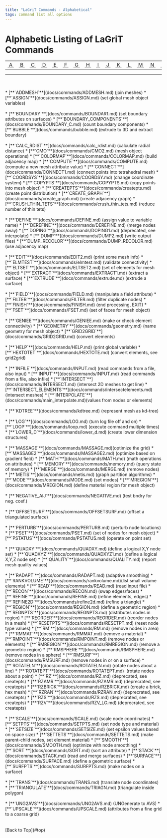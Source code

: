```yaml
---
title: "LaGriT Commands - Alphabetical"
tags: command list all options
---
```


# Alphabetic Listing of LaGriT Commands <a name="top"></a>


|  | | |  | | | |  | | | |  | | | |  | | | |  | | | | | | |
| :----:  | :----:  | :----:  | :----: | :----:  | :----:  | :----:  | :----: | :----:  | :----:  | :----:  | :----: | :----:  | :----:  | :----:  | :----: | :----:  | :----:  | :----:  | :----: |  :----:  | :----:  | :----: |  :----:  | :----:  | :----: |
| [&nbsp;A&nbsp;](#a) | [&nbsp;B&nbsp;](#b) | [&nbsp;C&nbsp;](#c) | [&nbsp;D&nbsp;](#d) | [&nbsp;E&nbsp;](#e) | [&nbsp;F&nbsp;](#f) | [&nbsp;G&nbsp;](#g) | [&nbsp;H&nbsp;](#h) | [&nbsp;I&nbsp;](#i) | [&nbsp;J&nbsp;](#j) | [&nbsp;K&nbsp;](#k) | [&nbsp;L&nbsp;](#l) | [&nbsp;M&nbsp;](#m) | [&nbsp;N&nbsp;](#n) | [&nbsp;O&nbsp;](#o) | [&nbsp;P&nbsp;](#p) | [&nbsp;Q&nbsp;](#q) | [&nbsp;R&nbsp;](#r) | [&nbsp;S&nbsp;](#s) | [&nbsp;T&nbsp;](#t) | [&nbsp;U&nbsp;](#u) | [&nbsp;V&nbsp;](#v) | [&nbsp;W&nbsp;](#w) | [&nbsp;X&nbsp;](#x) | [&nbsp;Y&nbsp;](#y) | [&nbsp;Z&nbsp;](#z) |



--------------


<br>
<a name="a"></a><br>
* [**`ADDMESH`**](docs/commands/ADDMESH.md) (join meshes) 
* [**`ASSIGN`**](docs/commands/ASSIGN.md) (set global mesh object variables)
<br>
<a name="b"></a><br>
* [**`BOUNDARY`**](docs/commands/BOUNDAR1.md) (set boundary attributes on surfaces)
* [**`BOUNDARY_COMPONENTS`**](docs/commands/BOUNDARY_C.md) (count boundary components)
* [**`BUBBLE`**](docs/commands/bubble.md) (extrude to 3D and extract boundary)
<br>
<a name="c"></a><br>
* [**`CALC_RDIST`**](docs/commands/calc_rdist.md) (calculate radial distance)
* [**`CMO`**](docs/commands/CMO2.md) (mesh object operations)
* [**`COLORMAP`**](docs/commands/COLORMAP.md) (build adjacency map)
* [**`COMPUTE`**](docs/commands/COMPUTE.md) (compute a new mesh attribute value)
* [**`CONNECT`**](docs/commands/CONNECT1.md) (connect points into tetrahedral mesh)
* [**`COORDSYS`**](docs/commands/COORDSY.md) (change coordinate system)
* [**`COPYPTS`**](docs/commands/COPYPTS.md) (copy points into mesh object)
* [**`CREATEPTS`**](docs/commands/createpts.md) (create point distribution)
* [**`CREATE_GRAPH`**](docs/commands/create_graph.md) (create adjacency graph)
* [**`CRUSH_THIN_TETS`**](docs/commands/crush_thin_tets.md) (reduce number of thin tets)
<br>
<a name="d"></a><br>
* [**`DEFINE`**](docs/commands/DEFINE.md) (assign value to variable name)
* [**`DEREFINE`**](docs/commands/DEREFINE.md) (merge nodes away)
* [**`DOPING`**](docs/commands/DOPING1.md) (deprecated, see interpolate)
* [**`DUMP`**](docs/commands/DUMP2.md) (write output files)
* [**`DUMP_RECOLOR`**](docs/commands/DUMP_RECOLOR.md) (use adjacency map)
<br>
<a name="e"></a><br>
* [**`EDIT`**](docs/commands/EDIT2.md) (print some mesh info)
* [**`ELMTEST`**](docs/commands/elmtest.md) (validate connectivity)
* [**`ELTSET`**](docs/commands/ELTSET2.md) (set of elements for mesh object)
* [**`EXTRACT`**](docs/commands/EXTRACT1.md) (extract a surface)
* [**`EXTRUDE`**](docs/commands/extrude.md) (extrude a surface)
<br>
<a name="f"></a><br>
* [**`FIELD`**](docs/commands/FIELD.md) (manipulate a field attribute)
* [**`FILTER`**](docs/commands/FILTER.md) (filter duplicate nodes)
* [**`FINISH`**](docs/commands/FINISH.md) (end processing, EXIT)
* [**`FSET`**](docs/commands/FSET.md) (set of faces for mesh object)
<br>
<a name="g"></a><br>
* [**`GENIEE`**](docs/commands/GENIEE.md) (make or check element connectivity)
* [**`GEOMETRY`**](docs/commands/geometry.md) (name geometry for mesh object)
* [**`GRID2GRID`**](docs/commands/GRID2GRID.md) (convert elements)
<br>
<a name="h"></a><br>
* [**`HELP`**](docs/commands/HELP.md) (print global variable)
* [**`HEXTOTET`**](docs/commands/HEXTOTE.md) (convert elements, see grid2grid)
<br>
<a name="i"></a><br>
* [**`INFILE`**](docs/commands/INPUT.md) (read commands from a file, also input)
* [**`INPUT`**](docs/commands/INPUT.md) (read commands from a file, also infile)
* [**`INTERSECT`**](docs/commands/INTERSECT.md) (intersect 2D meshes to get line)
* [**`INTERSECT_ELEMENTS`**](docs/commands/intersectelements.md) (intersect meshes)
* [**`INTERPOLATE`**](docs/commands/main_interpolate.md)(values from nodes or elements)
<br>
<a name="k"></a><br>
* [**`KDTREE`**](docs/commands/kdtree.md) (represent mesh as kd-tree)
<br>
<a name="l"></a><br>
* [**`LOG`**](docs/commands/LOG.md) (turn log file off and on)
* [**`LOOP`**](docs/commands/loop.md) (execute command multiple times)
* [**`LOWER_D`**](docs/commands/lower_d.md) (create lower dimension structures)
<br>
<a name="m"></a><br>
* [**`MASSAGE`**](docs/commands/MASSAGE.md)(optimize the grid)
* [**`MASSAGE2`**](docs/commands/MASSAGE2.md) (optimize based on gradient field)
* [**`MATH`**](docs/commands/MATH.md) (math operations on attributes)
* [**`MEMORY`**](docs/commands/memory.md) (query state of memory)
* [**`MERGE`**](docs/commands/MERGE.md) (remove nodes)
* [**`METIS`**](docs/commands/metis.md) (graph partition algorithms)
* [**`MODE`**](docs/commands/MODE.md) (set modes)
* [**`MREGION`**](docs/commands/MREGION.md) (define material region for mesh object)
<br>
<a name="n"></a><br>
* [**`NEGATIVE_AIJ`**](docs/commands/NEGATIVE.md) (test bndry for neg. coef.)
<br>
<a name="o"></a><br>
* [**`OFFSETSURF`**](docs/commands/OFFSETSURF.md) (offset a triangulated surface)
<br>
<a name="p"></a><br>
* [**`PERTURB`**](docs/commands/PERTURB.md) (perturb node locations)
* [**`PSET`**](docs/commands/PSET.md) (set of nodes for mesh object)
* [**`PSTATUS`**](docs/commands/PSTATUS.md) (operate on point set)
<br>
<a name="q"></a><br>
* [**`QUADXY`**](docs/commands/QUADXY.md) (define a logical X,Y node set)
* [**`QUADXYZ`**](docs/commands/QUADXYZ1.md) (define a logical X,Y,Z node set)
* [**`QUALITY`**](docs/commands/QUALITY.md) (report mesh quality values)
<br>
<a name="r"></a><br>
* [**`RADAPT`**](docs/commands/RADAPT.md) (adaptive smoothing)
* [**`RANKVOLUME`**](docs/commands/rankvolume.md)(list small volume elements)
* [**`READ`**](docs/commands/READ.md) (read input file)
* [**`RECON`**](docs/commands/RECON.md) (swap edges/faces)
* [**`REFINE`**](docs/commands/REFINE.md) (refine elements, edges)
* [**`REFINE2D`**](docs/commands/refine2d.md) (refine a triangle)
* [**`REGION`**](docs/commands/REGION.md) (define a geometric region)
* [**`REGNPTS`**](docs/commands/REGNPTS.md) (distributes nodes in region)
* [**`REORDER`**](docs/commands/REORDER.md) (reorder nodes in a mesh)
* [**`RESETPTS`**](docs/commands/RESETPT.md) (reset node type values)
* [**`RM`**](docs/commands/RM.md) (remove nodes in area)
* [**`RMMAT`**](docs/commands/RMMAT.md) (remove a material)
* [**`RMPOINT`**](docs/commands/RMPOINT.md) (remove nodes or elements)
* [**`RMREGION`**](docs/commands/RMREGION.md) (remove a geometric region)
* [**`RMSPHERE`**](docs/commands/RMSPHERE.md) (remove nodes in a sphere)
* [**`RMSURF`**](docs/commands/RMSURF.md) (remove nodes in or on a surface)
* [**`ROTATELN`**](docs/commands/ROTATELN.md) (rotate nodes about a line)
* [**`ROTATEPT`**](docs/commands/ROTATEPT.md)  (rotate nodes about a point)
* [**`RZ`**](docs/commands/RZ.md) (deprecated, see createpts)
* [**`RZAMR`**](docs/commands/RZAMR.md) (deprecrated, see createpts)
* [**`RZBRICK`**](docs/commands/RZBRICK.md) (create a brick, hex mesh)
* [**`RZRAN`**](docs/commands/RZRAN.md) (deprecrated, see createpts)
* [**`RZS`**](docs/commands/RZS.md) (deprecrated, see createpts)
* [**`RZV`**](docs/commands/RZV_LG.md) (deprecrated, see createpts)
<br>
<a name="s"></a><br>
* [**`SCALE`**](docs/commands/SCALE.md) (scale node coordinates)
* [**`SETPTS`**](docs/commands/SETPTS.md) (set node type and material)
* [**`SETSIZE`**](docs/commands/SETSIZE.md) (set epsilon values based on space size)
* [**`SETTETS`**](docs/commands/SETTETS.md) (make parent-child nodes, set element material)
* [**`SMOOTH`**](docs/commands/SMOOTH.md) (optimize with node smoothing)
* [**`SORT`**](docs/commands/SORT.md) (sort an attribute)
* [**`STACK`**](docs/commands/STACK.md) (read and merge surfaces)
* [**`SURFACE`**](docs/commands/SURFACE.md) (define a geometric surface)
* [**`SURFPTS`**](docs/commands/SURFPTS.md) (make nodes on a surface)
<br>
<a name="t"></a><br>
* [**`TRANS`**](docs/commands/TRANS.md) (translate node coordinates)
* [**`TRIANGULATE`**](docs/commands/TRIAGN.md) (triangulate inside polygon)
<br>
<a name="u"></a><br>
* [**`UNG2AVS`**](docs/commands/UNG2AVS.md) (UNGenerate to AVS)
* [**`UPSCALE`**](docs/commands/UPSCALE.md) (attributes from a fine grid to a coarse grid)
<br>
<br>
<br>
[Back to Top](#top)
<br>
<br>
<br>
<br>
<br>
<br>
<br>
<br>
<br>
<br>
<br>
<br>
<br>
<br>
<br>
<br>
<br>
<br>
<br>
<br>
<br>
<br>
<br>
<br>
<br>
<br>
<br>
<br>
<br>
<br>
<br>
<br>
<br>
<br>
<br>
<br>
<br>
<br>
<br>
<br>
<br>
<br>
<br>
<br>
<br>
<br> 
<br>
<br>
<br>
<br>
<br>
<br>
<br>
<br>
<br>
<br>
<br>
<br>
<br>
<br>
<br> <a name="z"></a>
<br>
<br>












